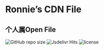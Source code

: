 # Ronnie’s CDN File
## 个人属Open File
![GitHub repo size](https://img.shields.io/github/repo-size/Aliroe/static?label=size&style=flat-square)
![Jsdelivr Hits](https://data.jsdelivr.com/v1/package/gh/Aliroe/static/badge)
![license](https://img.shields.io/github/license/Aliroe/static?style=flat-square)
